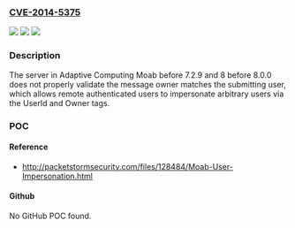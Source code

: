 ### [CVE-2014-5375](https://cve.mitre.org/cgi-bin/cvename.cgi?name=CVE-2014-5375)
![](https://img.shields.io/static/v1?label=Product&message=n%2Fa&color=blue)
![](https://img.shields.io/static/v1?label=Version&message=n%2Fa&color=blue)
![](https://img.shields.io/static/v1?label=Vulnerability&message=n%2Fa&color=brighgreen)

### Description

The server in Adaptive Computing Moab before 7.2.9 and 8 before 8.0.0 does not properly validate the message owner matches the submitting user, which allows remote authenticated users to impersonate arbitrary users via the UserId and Owner tags.

### POC

#### Reference
- http://packetstormsecurity.com/files/128484/Moab-User-Impersonation.html

#### Github
No GitHub POC found.


